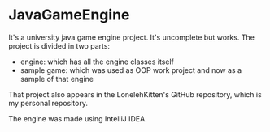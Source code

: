 # JavaGameEngine

It's a university java game engine project. It's uncomplete but works.
The project is divided in two parts:

 - engine: which has all the engine classes itself
 - sample game: which was used as OOP work project and now as a sample of that engine
 
That project also appears in the LonelehKitten's GitHub repository, which is my personal repository.

The engine was made using IntelliJ IDEA.
